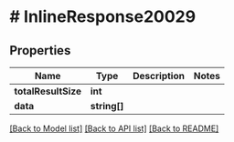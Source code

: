 # # InlineResponse20029

## Properties

Name | Type | Description | Notes
------------ | ------------- | ------------- | -------------
**totalResultSize** | **int** |  | 
**data** | **string[]** |  | 

[[Back to Model list]](../../README.md#documentation-for-models) [[Back to API list]](../../README.md#documentation-for-api-endpoints) [[Back to README]](../../README.md)


